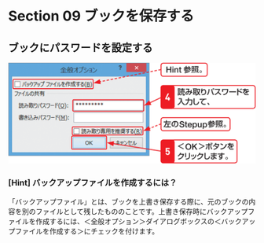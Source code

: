 # Section 09 ブックを保存する

## ブックにパスワードを設定する

![](002.png)

### [Hint] バックアップファイルを作成するには？

「バックアップファイル」とは、ブックを上書き保存する際に、元のブックの内容を別のファイルとして残したもののことです。上書き保存時にバックアップファイルを作成するには、＜全般オプション＞ダイアログボックスの＜バックアップファイルを作成する＞にチェックを付けます。
